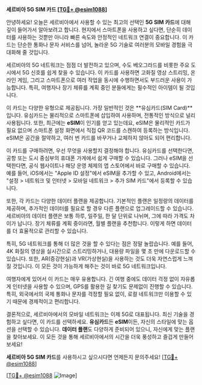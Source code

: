 **세르비아 5G SIM 카드 [[TG💪+ @esim1088](https://t.me/s/esim1088)]**

안녕하세요! 오늘은 세르비아에서 사용할 수 있는 최고의 선택인 **5G SIM 카드**에 대해 깊이 들어가서 알아보려고 합니다. 현지에서 스마트폰을 사용하고 싶다면, 단순히 데이터를 사용하는 것뿐만 아니라 빠른 속도와 안정적인 네트워크 연결이 중요합니다. 이 카드는 단순한 통화나 문자 서비스를 넘어, 놀라운 5G 기술로 여러분의 모바일 경험을 극대화해 줄 것입니다.

세르비아의 5G 네트워크는 점점 더 발전하고 있으며, 수도 베오그라드를 비롯한 주요 도시에서 5G 신호를 쉽게 찾을 수 있습니다. 이 카드를 사용하면 고화질 영상 스트리밍, 온라인 게임, 그리고 스마트폰으로 여러 작업을 동시에 수행하면서도 부드러운 사용이 가능합니다. 특히, 여행자나 장기 체류를 계획 중인 분들에게는 필수적인 아이템이 될 것입니다.

이 카드는 다양한 유형으로 제공됩니다. 가장 일반적인 것은 **유심카드(SIM Card)**입니다. 유심카드는 물리적으로 스마트폰에 삽입하여 사용하며, 전통적인 방식으로 널리 사용됩니다. 또한, 최근에는 **eSIM**이 인기를 얻고 있는데요, eSIM은 물리적인 카드가 필요 없으며 스마트폰 설정 화면에서 직접 QR 코드를 스캔하여 등록하는 방식입니다. eSIM은 공간을 절약하고, 여러 번 카드를 바꾸거나 교체하지 않아도 되어 편리합니다.

이 카드를 구매하려면, 우선 무엇을 사용할지 결정해야 합니다. 유심카드를 선택한다면, 공항 또는 도시 중심부의 휴대폰 가게에서 쉽게 구매할 수 있습니다. 그러나 eSIM을 선택한다면, 공식 웹사이트나 해당 운영 체제의 앱 스토어에서 바로 구매할 수 있습니다. 예를 들어, iOS에서는 "Apple ID 설정"에서 eSIM을 추가할 수 있고, Android에서는 "설정 > 네트워크 및 인터넷 > 모바일 네트워크 > 추가 SIM 카드"에서 등록할 수 있습니다.

또한, 각 카드는 다양한 데이터 플랜을 제공합니다. 기본적인 플랜은 일정량의 데이터를 제공하며, 추가적인 데이터를 필요로 할 경우 다른 플랜으로 업그레이드할 수 있습니다. 세르비아의 데이터 플랜은 보통 하루, 일주일, 한 달 단위로 나뉘며, 그에 따라 가격도 차이가 납니다. 장기 체류를 계획 중이라면, 월별 플랜을 추천합니다. 이렇게 하면 데이터를 더 효율적으로 관리할 수 있습니다.

특히, 5G 네트워크를 통해 더 많은 것을 할 수 있다는 점은 정말 놀랍습니다. 예를 들어, 4K 화질의 영상을 실시간으로 스트리밍하거나, 대용량 파일을 몇 초 만에 다운로드할 수 있습니다. 또한, AR(증강현실)과 VR(가상현실)을 사용하는 것도 더욱 자연스럽게 느껴질 것입니다. 이 모든 것이 가능하게 해주는 것이 바로 5G 네트워크입니다.

여행자에게 있어서 이 카드는 매우 유용합니다. 긴 여행 중에도 데이터 걱정 없이 자유롭게 인터넷을 사용할 수 있으며, GPS를 활용한 길 찾기도 문제없이 진행할 수 있습니다. 특히, 외국에서의 국제 통화나 문자를 걱정할 필요 없이, 로컬 네트워크만 이용할 수 있기 때문에 경제적이고 편리합니다.

결론적으로, 세르비아에서의 모바일 네트워크는 이제 5G로 대표됩니다. 최신 기술을 경험하고 싶다면, 이 카드를 선택하세요. **유심카드**든 **eSIM**이든, 자신의 스타일에 맞는 옵션을 선택할 수 있습니다. **데이터 플랜**도 다양하게 준비되어 있으니, 자신에게 맞는 플랜을 찾아보세요. 이 모든 것을 통해 세르비아에서의 시간을 더욱 풍성하고 즐겁게 만들어보세요!

**세르비아 5G SIM 카드**를 사용하시고 싶으시다면 언제든지 문의주세요! [[TG💪+ @esim1088](https://t.me/s/esim1088)]

[[TG💪+ @esim1088](https://t.me/s/esim1088) ![Image](https://i.postimg.cc/Y0z9fWf4/image.png)]